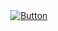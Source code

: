 <div align="center">
  <a href="https://april.lexiqqq.com">
    <img src="https://april.lexiqqq.com/buttons/button.webp" alt="Button">
  </a>
</div>
